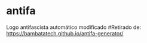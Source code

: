 # antifa
Logo antifascista automático modificado
#Retirado de: https://bambatatech.github.io/antifa-generator/
